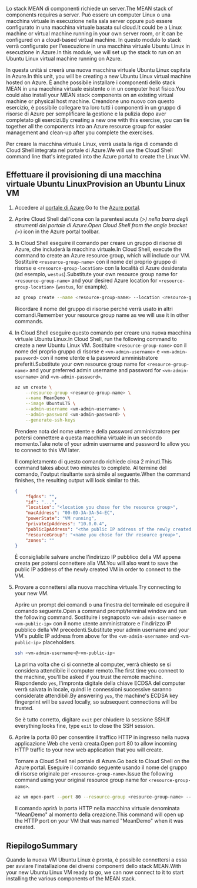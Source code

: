 <span data-ttu-id="dfe6b-101">Lo stack MEAN di componenti richiede un server.</span><span class="sxs-lookup"><span data-stu-id="dfe6b-101">The MEAN stack of components requires a server.</span></span> <span data-ttu-id="dfe6b-102">Può essere un computer Linux o una macchina virtuale in esecuzione nella sala server oppure può essere configurato in una macchina virtuale basata sul cloud.</span><span class="sxs-lookup"><span data-stu-id="dfe6b-102">It could be a Linux machine or virtual machine running in your own server room, or it can be configured on a cloud-based virtual machine.</span></span> <span data-ttu-id="dfe6b-103">In questo modulo lo stack verrà configurato per l'esecuzione in una macchina virtuale Ubuntu Linux in esecuzione in Azure.</span><span class="sxs-lookup"><span data-stu-id="dfe6b-103">In this module, we will set up the stack to run on an Ubuntu Linux virtual machine running on Azure.</span></span>

<span data-ttu-id="dfe6b-104">In questa unità si creerà una nuova macchina virtuale Ubuntu Linux ospitata in Azure.</span><span class="sxs-lookup"><span data-stu-id="dfe6b-104">In this unit, you will be creating a new Ubuntu Linux virtual machine hosted on Azure.</span></span> <span data-ttu-id="dfe6b-105">È anche possibile installare i componenti dello stack MEAN in una macchina virtuale esistente o in un computer host fisico.</span><span class="sxs-lookup"><span data-stu-id="dfe6b-105">You could also install your MEAN stack components on an existing virtual machine or physical host machine.</span></span> <span data-ttu-id="dfe6b-106">Creandone uno nuovo con questo esercizio, è possibile collegare tra loro tutti i componenti in un gruppo di risorse di Azure per semplificare la gestione e la pulizia dopo aver completato gli esercizi.</span><span class="sxs-lookup"><span data-stu-id="dfe6b-106">By creating a new one with this exercise, you can tie together all the components into an Azure resource group for easier management and clean-up after you complete the exercises.</span></span>

<span data-ttu-id="dfe6b-107">Per creare la macchina virtuale Linux, verrà usata la riga di comando di Cloud Shell integrata nel portale di Azure.</span><span class="sxs-lookup"><span data-stu-id="dfe6b-107">We will use the Cloud Shell command line that's integrated into the Azure portal to create the Linux VM.</span></span>

## <a name="provision-an-ubuntu-linux-vm"></a><span data-ttu-id="dfe6b-108">Effettuare il provisioning di una macchina virtuale Ubuntu Linux</span><span class="sxs-lookup"><span data-stu-id="dfe6b-108">Provision an Ubuntu Linux VM</span></span>

1. <span data-ttu-id="dfe6b-109">Accedere al [portale di Azure](https://portal.azure.com?azure-portal=true).</span><span class="sxs-lookup"><span data-stu-id="dfe6b-109">Go to the [Azure portal](https://portal.azure.com?azure-portal=true).</span></span>
1. <span data-ttu-id="dfe6b-110">Aprire Cloud Shell dall'icona con la parentesi acuta (>_) nella barra degli strumenti del portale di Azure.</span><span class="sxs-lookup"><span data-stu-id="dfe6b-110">Open Cloud Shell from the angle bracket (>_) icon in the Azure portal toolbar.</span></span>
1. <span data-ttu-id="dfe6b-111">In Cloud Shell eseguire il comando per creare un gruppo di risorse di Azure, che includerà la macchina virtuale.</span><span class="sxs-lookup"><span data-stu-id="dfe6b-111">In Cloud Shell, execute the command to create an Azure resource group, which will include our VM.</span></span> <span data-ttu-id="dfe6b-112">Sostituire `<resource-group-name>` con il nome del proprio gruppo di risorse e `<resource-group-location>` con la località di Azure desiderata (ad esempio, `westus`).</span><span class="sxs-lookup"><span data-stu-id="dfe6b-112">Substitute your own resource group name for `<resource-group-name>` and your desired Azure location for `<resource-group-location>` (`westus`, for example).</span></span>


    ```bash
    az group create --name <resource-group-name> --location <resource-group-location>
    ```

    <span data-ttu-id="dfe6b-113">Ricordare il nome del gruppo di risorse perché verrà usato in altri comandi.</span><span class="sxs-lookup"><span data-stu-id="dfe6b-113">Remember your resource group name as we will use it in other commands.</span></span>

1. <span data-ttu-id="dfe6b-114">In Cloud Shell eseguire questo comando per creare una nuova macchina virtuale Ubuntu Linux.</span><span class="sxs-lookup"><span data-stu-id="dfe6b-114">In Cloud Shell, run the following command to create a new Ubuntu Linux VM.</span></span> <span data-ttu-id="dfe6b-115">Sostituire `<resource-group-name>` con il nome del proprio gruppo di risorse e `<vm-admin-username>` e `<vm-admin-password>` con il nome utente e la password amministratore preferiti.</span><span class="sxs-lookup"><span data-stu-id="dfe6b-115">Substitute your own resource group name for `<resource-group-name>` and your preferred admin username and password for `<vm-admin-username>` and `<vm-admin-password>`.</span></span>

    ```bash
    az vm create \
        --resource-group <resource-group-name> \
        --name MeanDemo \
        --image UbuntuLTS \
        --admin-username <vm-admin-username> \
        --admin-password <vm-admin-password> \
        --generate-ssh-keys
    ```

    <span data-ttu-id="dfe6b-116">Prendere nota del nome utente e della password amministratore per potersi connettere a questa macchina virtuale in un secondo momento.</span><span class="sxs-lookup"><span data-stu-id="dfe6b-116">Take note of your admin username and password to allow you to connect to this VM later.</span></span>

    <span data-ttu-id="dfe6b-117">Il completamento di questo comando richiede circa 2 minuti.</span><span class="sxs-lookup"><span data-stu-id="dfe6b-117">This command takes about two minutes to complete.</span></span> <span data-ttu-id="dfe6b-118">Al termine del comando, l'output risultante sarà simile al seguente.</span><span class="sxs-lookup"><span data-stu-id="dfe6b-118">When the command finishes, the resulting output will look similar to this.</span></span>

    ```json
    {
        "fqdns": "",
        "id": "...",
        "location": "<location you chose for the resource group>",
        "macAddress": "00-0D-3A-3A-54-EC",
        "powerState": "VM running",
        "privateIpAddress": "10.0.0.4",
        "publicIpAddress": "<the public IP address of the newly created machine>",
        "resourceGroup": "<name you chose for thr resource group>",
        "zones": ""
    }
    ```

    <span data-ttu-id="dfe6b-119">È consigliabile salvare anche l'indirizzo IP pubblico della VM appena creata per potersi connettere alla VM.</span><span class="sxs-lookup"><span data-stu-id="dfe6b-119">You will also want to save the public IP address of the newly created VM in order to connect to the VM.</span></span>

1. <span data-ttu-id="dfe6b-120">Provare a connettersi alla nuova macchina virtuale.</span><span class="sxs-lookup"><span data-stu-id="dfe6b-120">Try connecting to your new VM.</span></span>

    <span data-ttu-id="dfe6b-121">Aprire un prompt dei comandi o una finestra del terminale ed eseguire il comando seguente.</span><span class="sxs-lookup"><span data-stu-id="dfe6b-121">Open a command prompt/terminal window and run the following command.</span></span> <span data-ttu-id="dfe6b-122">Sostituire i segnaposto `<vm-admin-username>` e `<vm-public-ip>` con il nome utente amministratore e l'indirizzo IP pubblico della VM precedenti.</span><span class="sxs-lookup"><span data-stu-id="dfe6b-122">Substitute your admin username and your VM's public IP address from above for the `<vm-admin-username>` and `<vm-public-ip>` placeholders.</span></span>

    ```bash
    ssh <vm-admin-username>@<vm-public-ip>
    ```

    <span data-ttu-id="dfe6b-123">La prima volta che ci si connette al computer, verrà chiesto se si considera attendibile il computer remoto.</span><span class="sxs-lookup"><span data-stu-id="dfe6b-123">The first time you connect to the machine, you'll be asked if you trust the remote machine.</span></span> <span data-ttu-id="dfe6b-124">Rispondendo `yes`, l'impronta digitale della chiave ECDSA del computer verrà salvata in locale, quindi le connessioni successive saranno considerate attendibili.</span><span class="sxs-lookup"><span data-stu-id="dfe6b-124">By answering `yes`, the machine's ECDSA key fingerprint will be saved locally, so subsequent connections will be trusted.</span></span>

    <span data-ttu-id="dfe6b-125">Se è tutto corretto, digitare `exit` per chiudere la sessione SSH.</span><span class="sxs-lookup"><span data-stu-id="dfe6b-125">If everything looks fine, type `exit` to close the SSH session.</span></span>

1. <span data-ttu-id="dfe6b-126">Aprire la porta 80 per consentire il traffico HTTP in ingresso nella nuova applicazione Web che verrà creata.</span><span class="sxs-lookup"><span data-stu-id="dfe6b-126">Open port 80 to allow incoming HTTP traffic to your new web application that you will create.</span></span>

    <span data-ttu-id="dfe6b-127">Tornare a Cloud Shell nel portale di Azure.</span><span class="sxs-lookup"><span data-stu-id="dfe6b-127">Go back to Cloud Shell on the Azure portal.</span></span> <span data-ttu-id="dfe6b-128">Eseguire il comando seguente usando il nome del gruppo di risorse originale per `<resource-group-name>`.</span><span class="sxs-lookup"><span data-stu-id="dfe6b-128">Issue the following command using your original resource group name for `<resource-group-name>`.</span></span>

    ``` bash
    az vm open-port --port 80 --resource-group <resource-group-name> --name MeanDemo
    ```

    <span data-ttu-id="dfe6b-129">Il comando aprirà la porta HTTP nella macchina virtuale denominata "MeanDemo" al momento della creazione.</span><span class="sxs-lookup"><span data-stu-id="dfe6b-129">This command will open up the HTTP port on your VM that was named "MeanDemo" when it was created.</span></span>

## <a name="summary"></a><span data-ttu-id="dfe6b-130">Riepilogo</span><span class="sxs-lookup"><span data-stu-id="dfe6b-130">Summary</span></span>

<span data-ttu-id="dfe6b-131">Quando la nuova VM Ubuntu Linux è pronta, è possibile connettersi a essa per avviare l'installazione dei diversi componenti dello stack MEAN.</span><span class="sxs-lookup"><span data-stu-id="dfe6b-131">With your new Ubuntu Linux VM ready to go, we can now connect to it to start installing the various components of the MEAN stack.</span></span>
